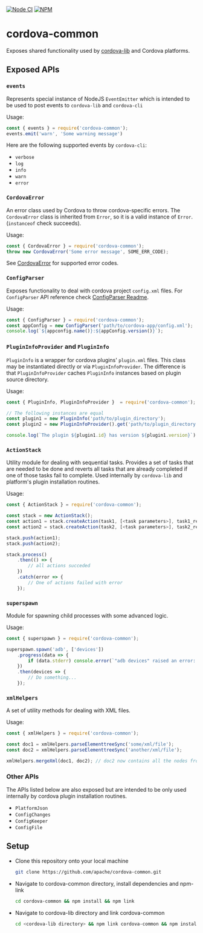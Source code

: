 <!--
#
# Licensed to the Apache Software Foundation (ASF) under one
# or more contributor license agreements.  See the NOTICE file
# distributed with this work for additional information
# regarding copyright ownership.  The ASF licenses this file
# to you under the Apache License, Version 2.0 (the
# "License"); you may not use this file except in compliance
# with the License.  You may obtain a copy of the License at
#
# http://www.apache.org/licenses/LICENSE-2.0
#
# Unless required by applicable law or agreed to in writing,
# software distributed under the License is distributed on an
# "AS IS" BASIS, WITHOUT WARRANTIES OR CONDITIONS OF ANY
#  KIND, either express or implied.  See the License for the
# specific language governing permissions and limitations
# under the License.
#
-->

[![Node CI](https://github.com/apache/cordova-common/workflows/Node%20CI/badge.svg?branch=master)](https://github.com/apache/cordova-common/actions?query=branch%3Amaster)
[![NPM](https://nodei.co/npm/cordova-common.png)](https://nodei.co/npm/cordova-common/)

# cordova-common

Exposes shared functionality used by [cordova-lib](https://github.com/apache/cordova-lib/) and Cordova platforms.

## Exposed APIs

### `events`

Represents special instance of NodeJS `EventEmitter` which is intended to be used to post events to `cordova-lib` and `cordova-cli`

Usage:

```js
const { events } = require('cordova-common');
events.emit('warn', 'Some warning message')
```

Here are the following supported events by `cordova-cli`:

* `verbose`
* `log`
* `info`
* `warn`
* `error`

### `CordovaError`

An error class used by Cordova to throw cordova-specific errors. The `CordovaError` class is inherited from `Error`, so it is a valid instance of `Error`. (`instanceof` check succeeds).

Usage:

```js
const { CordovaError } = require('cordova-common');
throw new CordovaError('Some error message', SOME_ERR_CODE);
```

See [CordovaError](src/CordovaError/CordovaError.js) for supported error codes.

### `ConfigParser`

Exposes functionality to deal with cordova project `config.xml` files. For `ConfigParser` API reference check [ConfigParser Readme](src/ConfigParser/README.md).

Usage:

```js
const { ConfigParser } = require('cordova-common');
const appConfig = new ConfigParser('path/to/cordova-app/config.xml');
console.log(`${appconfig.name()}:${appConfig.version()}`);
```

### `PluginInfoProvider` and `PluginInfo`

`PluginInfo` is a wrapper for cordova plugins' `plugin.xml` files. This class may be instantiated directly or via `PluginInfoProvider`. The difference is that `PluginInfoProvider` caches `PluginInfo` instances based on plugin source directory.

Usage:

```js
const { PluginInfo, PluginInfoProvider }  = require('cordova-common');

// The following instances are equal
const plugin1 = new PluginInfo('path/to/plugin_directory');
const plugin2 = new PluginInfoProvider().get('path/to/plugin_directory');

console.log(`The plugin ${plugin1.id} has version ${plugin1.version}`)
```

### `ActionStack`

Utility module for dealing with sequential tasks. Provides a set of tasks that are needed to be done and reverts all tasks that are already completed if one of those tasks fail to complete. Used internally by `cordova-lib` and platform's plugin installation routines.

Usage:

```js
const { ActionStack } = require('cordova-common');

const stack = new ActionStack();
const action1 = stack.createAction(task1, [<task parameters>], task1_reverter, [<reverter_parameters>]);
const action2 = stack.createAction(task2, [<task parameters>], task2_reverter, [<reverter_parameters>]);

stack.push(action1);
stack.push(action2);

stack.process()
    .then(() => {
        // all actions succeded
    })
    .catch(error => {
        // One of actions failed with error
    });
```

### `superspawn`

Module for spawning child processes with some advanced logic.

Usage:

```js
const { superspawn } = require('cordova-common');

superspawn.spawn('adb', ['devices'])
    .progress(data => {
        if (data.stderr) console.error(`"adb devices" raised an error: ${data.stderr}`);
    })
    .then(devices => {
        // Do something...
    });
```

### `xmlHelpers`

A set of utility methods for dealing with XML files.

Usage:

```js
const { xmlHelpers } = require('cordova-common');

const doc1 = xmlHelpers.parseElementtreeSync('some/xml/file');
const doc2 = xmlHelpers.parseElementtreeSync('another/xml/file');

xmlHelpers.mergeXml(doc1, doc2); // doc2 now contains all the nodes from doc1
```

### Other APIs

The APIs listed below are also exposed but are intended to be only used internally by cordova plugin installation routines.

* `PlatformJson`
* `ConfigChanges`
* `ConfigKeeper`
* `ConfigFile`

## Setup

* Clone this repository onto your local machine

    ```bash
    git clone https://github.com/apache/cordova-common.git
    ```

* Navigate to cordova-common directory, install dependencies and npm-link

    ```bash
    cd cordova-common && npm install && npm link
    ```

* Navigate to cordova-lib directory and link cordova-common

    ```bash
    cd <cordova-lib directory> && npm link cordova-common && npm install
    ```
